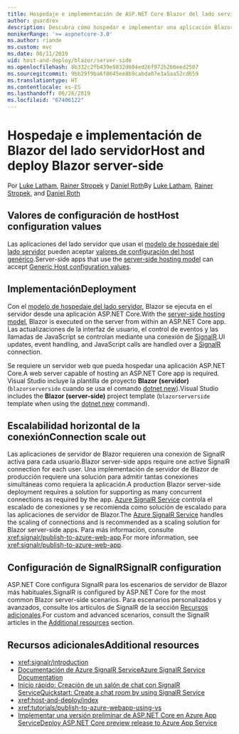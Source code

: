 ```yaml
---
title: Hospedaje e implementación de ASP.NET Core Blazor del lado servidor
author: guardrex
description: Descubra cómo hospedar e implementar una aplicación Blazor del lado servidor con ASP.NET Core.
monikerRange: '>= aspnetcore-3.0'
ms.author: riande
ms.custom: mvc
ms.date: 06/11/2019
uid: host-and-deploy/blazor/server-side
ms.openlocfilehash: 8b332c2fb439e9832d604ed26f972b266eed2507
ms.sourcegitcommit: 9bb29f9ba6f0645ee8b9cabda07e3a5aa52cd659
ms.translationtype: HT
ms.contentlocale: es-ES
ms.lasthandoff: 06/26/2019
ms.locfileid: "67406122"
---
```

# <a name="host-and-deploy-blazor-server-side"></a><span data-ttu-id="2fe9e-103">Hospedaje e implementación de Blazor del lado servidor</span><span class="sxs-lookup"><span data-stu-id="2fe9e-103">Host and deploy Blazor server-side</span></span>

<span data-ttu-id="2fe9e-104">Por [Luke Latham](https://github.com/guardrex), [Rainer Stropek](https://www.timecockpit.com) y [Daniel Roth](https://github.com/danroth27)</span><span class="sxs-lookup"><span data-stu-id="2fe9e-104">By [Luke Latham](https://github.com/guardrex), [Rainer Stropek](https://www.timecockpit.com), and [Daniel Roth](https://github.com/danroth27)</span></span>

## <a name="host-configuration-values"></a><span data-ttu-id="2fe9e-105">Valores de configuración de host</span><span class="sxs-lookup"><span data-stu-id="2fe9e-105">Host configuration values</span></span>

<span data-ttu-id="2fe9e-106">Las aplicaciones del lado servidor que usan el [modelo de hospedaje del lado servidor](xref:blazor/hosting-models#server-side) pueden aceptar [valores de configuración del host genérico](xref:fundamentals/host/generic-host#host-configuration).</span><span class="sxs-lookup"><span data-stu-id="2fe9e-106">Server-side apps that use the [server-side hosting model](xref:blazor/hosting-models#server-side) can accept [Generic Host configuration values](xref:fundamentals/host/generic-host#host-configuration).</span></span>

## <a name="deployment"></a><span data-ttu-id="2fe9e-107">Implementación</span><span class="sxs-lookup"><span data-stu-id="2fe9e-107">Deployment</span></span>

<span data-ttu-id="2fe9e-108">Con el [modelo de hospedaje del lado servidor](xref:blazor/hosting-models#server-side), Blazor se ejecuta en el servidor desde una aplicación ASP.NET Core.</span><span class="sxs-lookup"><span data-stu-id="2fe9e-108">With the [server-side hosting model](xref:blazor/hosting-models#server-side), Blazor is executed on the server from within an ASP.NET Core app.</span></span> <span data-ttu-id="2fe9e-109">Las actualizaciones de la interfaz de usuario, el control de eventos y las llamadas de JavaScript se controlan mediante una conexión de [SignalR](xref:signalr/introduction).</span><span class="sxs-lookup"><span data-stu-id="2fe9e-109">UI updates, event handling, and JavaScript calls are handled over a [SignalR](xref:signalr/introduction) connection.</span></span>

<span data-ttu-id="2fe9e-110">Se requiere un servidor web que pueda hospedar una aplicación ASP.NET Core.</span><span class="sxs-lookup"><span data-stu-id="2fe9e-110">A web server capable of hosting an ASP.NET Core app is required.</span></span> <span data-ttu-id="2fe9e-111">Visual Studio incluye la plantilla de proyecto **Blazor (servidor)** (`blazorserverside` cuando se usa el comando [dotnet new](/dotnet/core/tools/dotnet-new)).</span><span class="sxs-lookup"><span data-stu-id="2fe9e-111">Visual Studio includes the **Blazor (server-side)** project template (`blazorserverside` template when using the [dotnet new](/dotnet/core/tools/dotnet-new) command).</span></span>

## <a name="connection-scale-out"></a><span data-ttu-id="2fe9e-112">Escalabilidad horizontal de la conexión</span><span class="sxs-lookup"><span data-stu-id="2fe9e-112">Connection scale out</span></span>

<span data-ttu-id="2fe9e-113">Las aplicaciones de servidor de Blazor requieren una conexión de SignalR activa para cada usuario.</span><span class="sxs-lookup"><span data-stu-id="2fe9e-113">Blazor server-side apps require one active SignalR connection for each user.</span></span> <span data-ttu-id="2fe9e-114">Una implementación de servidor de Blazor de producción requiere una solución para admitir tantas conexiones simultáneas como requiera la aplicación.</span><span class="sxs-lookup"><span data-stu-id="2fe9e-114">A production Blazor server-side deployment requires a solution for supporting as many concurrent connections as required by the app.</span></span> <span data-ttu-id="2fe9e-115">[Azure SignalR Service](/azure/azure-signalr/) controla el escalado de conexiones y se recomienda como solución de escalado para las aplicaciones de servidor de Blazor.</span><span class="sxs-lookup"><span data-stu-id="2fe9e-115">The [Azure SignalR Service](/azure/azure-signalr/) handles the scaling of connections and is recommended as a scaling solution for Blazor server-side apps.</span></span> <span data-ttu-id="2fe9e-116">Para más información, consulte <xref:signalr/publish-to-azure-web-app>.</span><span class="sxs-lookup"><span data-stu-id="2fe9e-116">For more information, see <xref:signalr/publish-to-azure-web-app>.</span></span>

## <a name="signalr-configuration"></a><span data-ttu-id="2fe9e-117">Configuración de SignalR</span><span class="sxs-lookup"><span data-stu-id="2fe9e-117">SignalR configuration</span></span>

<span data-ttu-id="2fe9e-118">ASP.NET Core configura SignalR para los escenarios de servidor de Blazor más habituales.</span><span class="sxs-lookup"><span data-stu-id="2fe9e-118">SignalR is configured by ASP.NET Core for the most common Blazor server-side scenarios.</span></span> <span data-ttu-id="2fe9e-119">Para escenarios personalizados y avanzados, consulte los artículos de SignalR de la sección [Recursos adicionales](#additional-resources).</span><span class="sxs-lookup"><span data-stu-id="2fe9e-119">For custom and advanced scenarios, consult the SignalR articles in the [Additional resources](#additional-resources) section.</span></span>

## <a name="additional-resources"></a><span data-ttu-id="2fe9e-120">Recursos adicionales</span><span class="sxs-lookup"><span data-stu-id="2fe9e-120">Additional resources</span></span>

* <xref:signalr/introduction>
* [<span data-ttu-id="2fe9e-121">Documentación de Azure SignalR Service</span><span class="sxs-lookup"><span data-stu-id="2fe9e-121">Azure SignalR Service Documentation</span></span>](/azure/azure-signalr/)
* [<span data-ttu-id="2fe9e-122">Inicio rápido: Creación de un salón de chat con SignalR Service</span><span class="sxs-lookup"><span data-stu-id="2fe9e-122">Quickstart: Create a chat room by using SignalR Service</span></span>](/azure/azure-signalr/signalr-quickstart-dotnet-core)
* <xref:host-and-deploy/index>
* <xref:tutorials/publish-to-azure-webapp-using-vs>
* [<span data-ttu-id="2fe9e-123">Implementar una versión preliminar de ASP.NET Core en Azure App Service</span><span class="sxs-lookup"><span data-stu-id="2fe9e-123">Deploy ASP.NET Core preview release to Azure App Service</span></span>](xref:host-and-deploy/azure-apps/index#deploy-aspnet-core-preview-release-to-azure-app-service)
